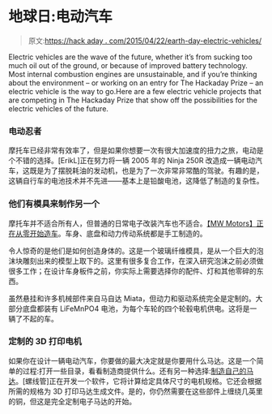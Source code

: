 # 地球日:电动汽车

> 原文:[https://hack aday . com/2015/04/22/earth-day-electric-vehicles/](https://hackaday.com/2015/04/22/earth-day-electric-vehicles/)

Electric vehicles are the wave of the future, whether it’s from sucking too much oil out of the ground, or because of improved battery technology. Most internal combustion engines are unsustainable, and if you’re thinking about the environment – or working on an entry for The Hackaday Prize – an electric vehicle is the way to go.Here are a few electric vehicle projects that are competing in The Hackaday Prize that show off the possibilities for the electric vehicles of the future.

### 电动忍者

摩托车已经非常有效率了，但是如果你想要一次有很大加速度的扭力之旅，电动是个不错的选择。[ErikL]正在努力将一辆 2005 年的 Ninja 250R 改造成一辆电动汽车，这既是为了摆脱耗油的发动机，也是为了一次非常非常酷的驾驶。有趣的是，这辆自行车的电池技术并不先进——基本上是铅酸电池，这降低了制造的复杂性。

### 他们有模具来制作另一个

摩托车并不适合所有人，但普通的日常电子改装汽车也不适合。[【MW Motors】正在从零开始造车](https://hackaday.io/project/5066-luka-ev)。车身、底盘和动力传动系统都是手工制造的。

令人惊奇的是他们是如何创造身体的。这是一个玻璃纤维模具，是从一个巨大的泡沫块雕刻出来的模型上取下的。这里有很多复合工作，在深入研究泡沫之前必须做很多工作；在设计车身板件之前，你实际上需要选择你的配件、灯和其他零碎的东西。

虽然悬挂和许多机械部件来自马自达 Miata，但动力和驱动系统完全是定制的。大部分底盘都装有 LiFeMnPO4 电池，为每个车轮的四个轮毂电机供电。这将是一辆了不起的车。

### 定制的 3D 打印电机

如果你在设计一辆电动汽车，你要做的最大决定就是你要用什么马达。这是一个简单的过程:打开一些目录，看看制造商提供什么。还有另一种选择:[制造自己的马达](https://hackaday.io/project/4593-calculator-for-3d-printed-parametric-motor)。[螺线管]正在开发一个软件，它将计算给定具体尺寸的电机规格。它还会根据所需的规格为 3D 打印马达生成文件。是的，你仍然需要在这些部件上缠绕几英里的铜，但这是完全定制电子马达的开始。